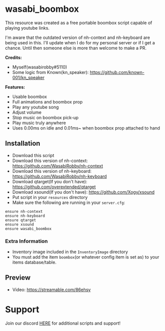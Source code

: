 # wasabi_boombox

This resource was created as a free portable boombox script capable of playing youtube links.

I'm aware that the outdated version of nh-context and nh-keyboard are being used in this. I'll update when I do for my personal server or if I get a chance. Until then someone else is more than welcome to make a PR.

<b>Credits:</b>
- Myself(wasabirobby#5110)
- Some logic from Known(kn_speaker): https://github.com/known-001/kn_speaker


<b>Features:</b>
- Usable boombox
- Full animations and boombox prop
- Play any youtube song
- Adjust volume
- Stop music on boombox pick-up
- Play music truly anywhere
- Uses 0.00ms on idle and 0.01ms~ when boombox prop attached to hand


## Installation

- Download this script
- Download this version of nh-context: https://github.com/WasabiRobby/nh-context
- Download this version of nh-keyboard: https://github.com/WasabiRobby/nh-keyboard
- Download qtarget(If you don't have): https://github.com/overextended/qtarget
- Download xsound(If you don't have): https://github.com/Xogy/xsound
- Put script in your `resources` directory
- Make sure the following are running in your `server.cfg`:
```
ensure nh-context
ensure nh-keyboard
ensure qtarget
ensure xsound
ensure wasabi_boombox
```

### Extra Information
- Inventory image included in the `InventoryImage` directory
- You must add the item `boombox`(or whatever config item is set as) to your items database/table.

## Preview
- Video: https://streamable.com/86ehsy
# Support
Join our discord <a href='https://discord.gg/XJFNyMy3Bv'>HERE</a> for additional scripts and support!
